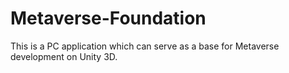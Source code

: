 # Metaverse-Foundation
This is a PC application which can serve as a base for Metaverse development on Unity 3D. 
